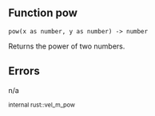 ## Function **pow**
```
pow(x as number, y as number) -> number
```


Returns the power of two numbers.


## Errors
n/a

<sub>internal rust::vel_m_pow</sub>
